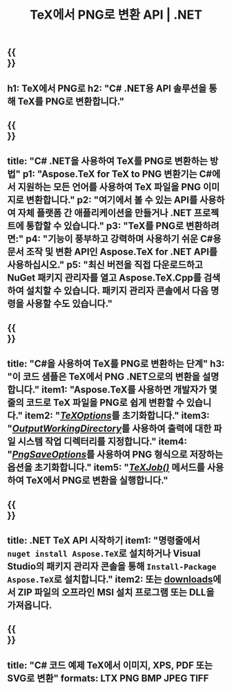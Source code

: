 ﻿---
translation: true
template: /_templates/_conversion-child-net.md
title: TeX에서 PNG로 변환 API | .NET
description: TeX에서 PNG로의 변환 기능. 이 온프레미스 .NET 라이브러리를 프로젝트에 통합하거나 크로스 플랫폼 애플리케이션을 사용하여 TeX를 PNG로 변환하십시오.
keywords: tex에서 png api net으로, tex2png는 C#을 통합합니다.
url: /net/conversion/tex-to-png/
family: tex
platformtag: net
feature: conversion
informat: TEX
outformat: PNG
otherformats: BMP JPEG TIFF PDF SVG XPS
---


{{<section banner>}}
---
h1: TeX에서 PNG로
h2: "C# .NET용 API 솔루션을 통해 TeX를 PNG로 변환합니다."
---

{{<section overview>}}
---
title: "C# .NET을 사용하여 TeX를 PNG로 변환하는 방법"
p1: "Aspose.TeX for TeX to PNG 변환기는 C#에서 지원하는 모든 언어를 사용하여 TeX 파일을 PNG 이미지로 변환합니다."
p2: "여기에서 볼 수 있는 API를 사용하여 자체 플랫폼 간 애플리케이션을 만들거나 .NET 프로젝트에 통합할 수 있습니다."
p3: "TeX를 PNG로 변환하려면:"
p4: "기능이 풍부하고 강력하며 사용하기 쉬운 C#용 문서 조작 및 변환 API인 Aspose.TeX for .NET API를 사용하십시오."
p5: "최신 버전을 직접 다운로드하고 NuGet 패키지 관리자를 열고 Aspose.TeX.Cpp를 검색하여 설치할 수 있습니다. 패키지 관리자 콘솔에서 다음 명령을 사용할 수도 있습니다."
---

{{<section feature1>}}
---
title: "C#을 사용하여 TeX를 PNG로 변환하는 단계"
h3: "이 코드 샘플은 TeX에서 PNG .NET으로의 변환을 설명합니다."
item1: "Aspose.TeX를 사용하면 개발자가 몇 줄의 코드로 TeX 파일을 PNG로 쉽게 변환할 수 있습니다."
item2: "[*TeXOptions*](https://reference.aspose.com/tex/net/aspose.tex/texoptions/)를 초기화합니다."
item3: "[*OutputWorkingDirectory*](https://reference.aspose.com/tex/net/aspose.tex/texoptions/outputworkingdirectory/)를 사용하여 출력에 대한 파일 시스템 작업 디렉터리를 지정합니다."
item4: "[*PngSaveOptions*](https://reference.aspose.com/tex/net/aspose.tex.presentation.image/pngsaveoptions/)를 사용하여 PNG 형식으로 저장하는 옵션을 초기화합니다."
item5: "[*TeXJob()*](https://reference.aspose.com/tex/net/aspose.tex/texjob/) 메서드를 사용하여 TeX에서 PNG로 변환을 실행합니다."
---

{{<section feature2>}}
---
title: .NET TeX API 시작하기
item1: "명령줄에서 ```nuget install Aspose.TeX```로 설치하거나 Visual Studio의 패키지 관리자 콘솔을 통해 ```Install-Package Aspose.TeX```로 설치합니다."
item2: 또는 [downloads](https://downloads.aspose.com/tex/net)에서 ZIP 파일의 오프라인 MSI 설치 프로그램 또는 DLL을 가져옵니다.
---

{{<section widget>}}
---
title: "C# 코드 예제 TeX에서 이미지, XPS, PDF 또는 SVG로 변환"
formats: LTX PNG BMP JPEG TIFF
---